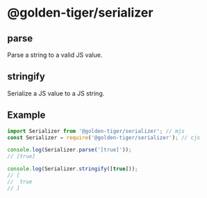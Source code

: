 # @golden-tiger/serializer

## parse

Parse a string to a valid JS value.

## stringify

Serialize a JS value to a JS string.

## Example

```js
import Serializer from '@golden-tiger/serializer'; // mjs
const Serializer = require('@golden-tiger/serializer'); // cjs

console.log(Serializer.parse('[true]'));
// [true]

console.log(Serializer.stringify([true]));
// [
//  true
// ]
```
